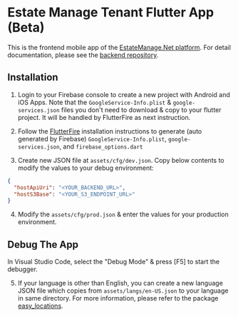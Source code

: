 # Estate Manage Tenant Flutter App (Beta)

This is the frontend mobile app of the [EstateManage.Net platform](https://www.estatemanage.net). For detail documentation, please see the [backend repository](https://github.com/simonho288/estate-manage-backend).

## Installation

1. Login to your Firebase console to create a new project with Android and iOS Apps. Note that the `GoogleService-Info.plist` & `google-services.json` files you don't need to download & copy to your flutter project. It will be handled by FlutterFire as next instruction.

2. Follow the [FlutterFire](https://firebase.flutter.dev/docs/overview/) installation instructions to generate (auto generated by Firebase) `GoogleService-Info.plist`, `google-services.json`, and `firebase_options.dart`

3. Create new JSON file at `assets/cfg/dev.json`. Copy below contents to modify the values to your debug environment:

```json
{
  "hostApiUri": "<YOUR_BACKEND_URL>",
  "hostS3Base": "<YOUR_S3_ENDPOINT_URL>"
}
```

4. Modify the `assets/cfg/prod.json` & enter the values for your production environment.

## Debug The App

In Visual Studio Code, select the "Debug Mode" & press [F5] to start the debugger.

5. If your language is other than English, you can create a new language JSON file which copies from `assets/langs/en-US.json` to your language in same directory. For more information, please refer to the package [easy_locations](https://pub.dev/packages/easy_localization).

